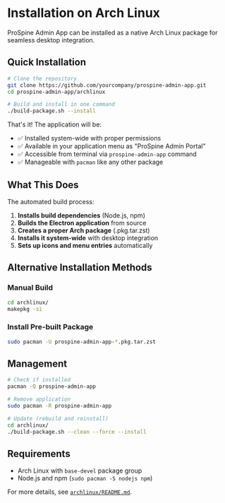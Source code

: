 # Installation on Arch Linux

ProSpine Admin App can be installed as a native Arch Linux package for seamless desktop integration.

## Quick Installation

```bash
# Clone the repository
git clone https://github.com/yourcompany/prospine-admin-app.git
cd prospine-admin-app/archlinux

# Build and install in one command
./build-package.sh --install
```

That's it! The application will be:
- ✅ Installed system-wide with proper permissions
- ✅ Available in your application menu as "ProSpine Admin Portal"  
- ✅ Accessible from terminal via `prospine-admin-app` command
- ✅ Manageable with `pacman` like any other package

## What This Does

The automated build process:

1. **Installs build dependencies** (Node.js, npm)
2. **Builds the Electron application** from source
3. **Creates a proper Arch package** (.pkg.tar.zst)
4. **Installs it system-wide** with desktop integration
5. **Sets up icons and menu entries** automatically

## Alternative Installation Methods

### Manual Build
```bash
cd archlinux/
makepkg -si
```

### Install Pre-built Package
```bash
sudo pacman -U prospine-admin-app-*.pkg.tar.zst
```

## Management

```bash
# Check if installed
pacman -Q prospine-admin-app

# Remove application
sudo pacman -R prospine-admin-app

# Update (rebuild and reinstall)
cd archlinux/
./build-package.sh --clean --force --install
```

## Requirements

- Arch Linux with `base-devel` package group
- Node.js and npm (`sudo pacman -S nodejs npm`)

For more details, see [`archlinux/README.md`](archlinux/README.md).
